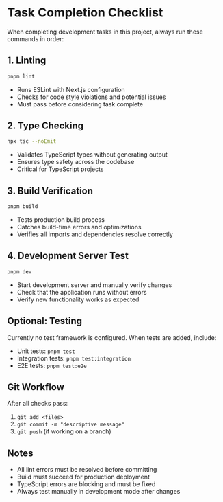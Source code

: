 # Task Completion Checklist

When completing development tasks in this project, always run these commands in order:

## 1. Linting
```bash
pnpm lint
```
- Runs ESLint with Next.js configuration
- Checks for code style violations and potential issues
- Must pass before considering task complete

## 2. Type Checking
```bash
npx tsc --noEmit
```
- Validates TypeScript types without generating output
- Ensures type safety across the codebase
- Critical for TypeScript projects

## 3. Build Verification
```bash
pnpm build
```
- Tests production build process
- Catches build-time errors and optimizations
- Verifies all imports and dependencies resolve correctly

## 4. Development Server Test
```bash
pnpm dev
```
- Start development server and manually verify changes
- Check that the application runs without errors
- Verify new functionality works as expected

## Optional: Testing
Currently no test framework is configured. When tests are added, include:
- Unit tests: `pnpm test`
- Integration tests: `pnpm test:integration`
- E2E tests: `pnpm test:e2e`

## Git Workflow
After all checks pass:
1. `git add <files>`
2. `git commit -m "descriptive message"`
3. `git push` (if working on a branch)

## Notes
- All lint errors must be resolved before committing
- Build must succeed for production deployment
- TypeScript errors are blocking and must be fixed
- Always test manually in development mode after changes